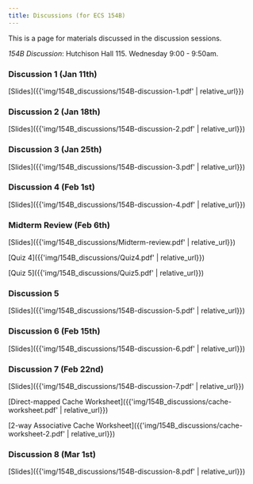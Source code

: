 ```yaml
---
title: Discussions (for ECS 154B)
---
```


This is a page for materials discussed in the discussion sessions.

*154B Discussion*: Hutchison Hall 115. Wednesday 9:00 - 9:50am.

### Discussion 1 (Jan 11th)

[Slides]({{'img/154B_discussions/154B-discussion-1.pdf' | relative_url}})

### Discussion 2 (Jan 18th)
[Slides]({{'img/154B_discussions/154B-discussion-2.pdf' | relative_url}})

### Discussion 3 (Jan 25th)
[Slides]({{'img/154B_discussions/154B-discussion-3.pdf' | relative_url}})

### Discussion 4 (Feb 1st)
[Slides]({{'img/154B_discussions/154B-discussion-4.pdf' | relative_url}})

### Midterm Review (Feb 6th)
[Slides]({{'img/154B_discussions/Midterm-review.pdf' | relative_url}})

[Quiz 4]({{'img/154B_discussions/Quiz4.pdf' | relative_url}})

[Quiz 5]({{'img/154B_discussions/Quiz5.pdf' | relative_url}})

### Discussion 5
[Slides]({{'img/154B_discussions/154B-discussion-5.pdf' | relative_url}})

### Discussion 6 (Feb 15th)
[Slides]({{'img/154B_discussions/154B-discussion-6.pdf' | relative_url}})

### Discussion 7 (Feb 22nd)
[Slides]({{'img/154B_discussions/154B-discussion-7.pdf' | relative_url}})

[Direct-mapped Cache Worksheet]({{'img/154B_discussions/cache-worksheet.pdf' | relative_url}})

[2-way Associative Cache Worksheet]({{'img/154B_discussions/cache-worksheet-2.pdf' | relative_url}})

### Discussion 8 (Mar 1st)
[Slides]({{'img/154B_discussions/154B-discussion-8.pdf' | relative_url}})
